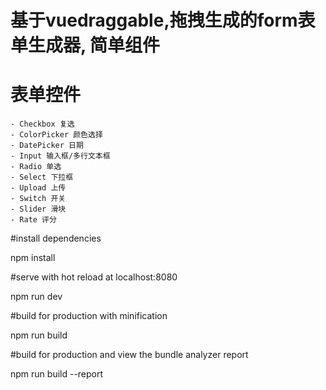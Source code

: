 # 基于vuedraggable,拖拽生成的form表单生成器, 简单组件

# 表单控件
    - Checkbox 复选
    - ColorPicker 颜色选择
    - DatePicker 日期
    - Input 输入框/多行文本框
    - Radio 单选
    - Select 下拉框
    - Upload 上传
    - Switch 开关
    - Slider 滑块
    - Rate 评分

#install dependencies

npm install

#serve with hot reload at localhost:8080

npm run dev

#build for production with minification

npm run build

#build for production and view the bundle analyzer report

npm run build --report

